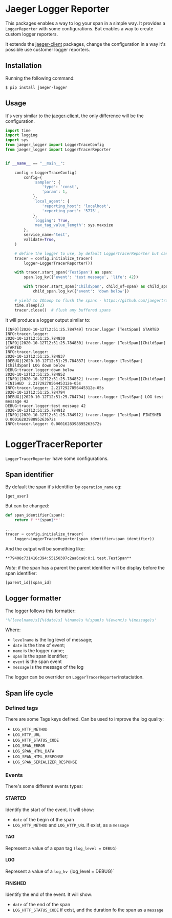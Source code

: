 # Jaeger Logger Reporter

This packages enables a way to log your span in a simple way. It provides a `LoggerReporter` with some configurations. But enables a way to create custom logger reporters.

It extends the [jaeger-client](https://github.com/jaegertracing/jaeger-client-python) packages, change the configuration in a way it's possible use customer logger reporters.

## Installation

Running the following command:

```
$ pip install jaeger-logger
```

## Usage

It's very similar to the [jaeger-client](https://github.com/jaegertracing/jaeger-client-python), the only difference will be the configuration.

```python
import time
import logging
import sys
from jaeger_logger import LoggerTraceConfig
from jaeger_logger import LoggerTracerReporter


if __name__ == "__main__":

    config = LoggerTraceConfig(
        config={
            'sampler': {
                'type': 'const',
                'param': 1,
            },
            'local_agent': {
                'reporting_host': 'localhost',
                'reporting_port': '5775',
            },
            'logging': True,
            'max_tag_value_length': sys.maxsize
        },
        service_name='test',
        validate=True,
    )

    # define the logger to use, by default LoggerTracerReporter but can be changed.
    tracer = config.initialize_tracer(
        logger=LoggerTracerReporter())

    with tracer.start_span('TestSpan') as span:
        span.log_kv({'event': 'test message', 'life': 42})

        with tracer.start_span('ChildSpan', child_of=span) as child_span:
            child_span.log_kv({'event': 'down below'})

    # yield to IOLoop to flush the spans - https://github.com/jaegertracing/jaeger-client-python/issues/50
    time.sleep(2)
    tracer.close()  # flush any buffered spans
```

It will produce a logger output similar to:

```
[INFO][2020-10-12T12:51:25.784749] tracer.logger [TestSpan] STARTED
INFO:tracer.logger:
2020-10-12T12:51:25.784830
[INFO][2020-10-12T12:51:25.784830] tracer.logger [TestSpan][ChildSpan] STARTED
INFO:tracer.logger:
2020-10-12T12:51:25.784837
[DEBUG][2020-10-12T12:51:25.784837] tracer.logger [TestSpan][ChildSpan] LOG down below
DEBUG:tracer.logger:down below
2020-10-12T12:51:25.784852
[INFO][2020-10-12T12:51:25.784852] tracer.logger [TestSpan][ChildSpan] FINISHED  2.2172927856445312e-05s
INFO:tracer.logger: 2.2172927856445312e-05s
2020-10-12T12:51:25.784794
[DEBUG][2020-10-12T12:51:25.784794] tracer.logger [TestSpan] LOG test message 42
DEBUG:tracer.logger:test message 42
2020-10-12T12:51:25.784912
[INFO][2020-10-12T12:51:25.784912] tracer.logger [TestSpan] FINISHED  0.0001628398895263672s
INFO:tracer.logger: 0.0001628398895263672s
```

# LoggerTracerReporter

`LoggerTracerReporter` have some configurations.

## Span identifier

By default the span it's identifier by `operation_name` eg:

```
[get_user]
```

But can be changed:

```python
def span_identifier(span):
    return f'**{span}**'

...
tracer = config.initialize_tracer(
    logger=LoggerTracerReporter(span_identifier=span_identifier))

```

And the output will be something like:

```
**79408c731416c394:55150307c2aa6ca8:0:1 test.TestSpan**
```

_Note_: if the span has a parent the parent identifier will be display before the span identifier:

```
[parent_id][span_id]
```

## Logger formatter

The logger follows this formatter:

```python
'%(levelname)s][%(date)s] %(name)s %(span)s %(event)s %(message)s'
```

Where:

- `levelname` is the log level of message;
- `date` is the time of event;
- `name` is the logger name;
- `span` is the span identifier;
- `event` is the span event
- `message` is the message of the log

The logger can be overrider on `LoggerTracerReporter`instaciation.

## Span life cycle

### Defined tags

There are some Tags keys defined. Can be used to improve the log quality:

- `LOG_HTTP_METHOD`
- `LOG_HTTP_URL`
- `LOG_HTTP_STATUS_CODE`
- `LOG_SPAN_ERROR`
- `LOG_SPAN_HTML_DATA`
- `LOG_SPAN_HTML_RESPONSE`
- `LOG_SPAN_SERIALIZER_RESPONSE`

### Events

There's some different events types:

#### STARTED

Identify the start of the event. It will show:

- `date` of the begin of the span
- `LOG_HTTP_METHOD` and `LOG_HTTP_URL` if exist, as a `message`

#### TAG

Represent a value of a span tag `(log_level = DEBUG)`

#### LOG

Represent a value of a `log_kv `(log_level = DEBUG)`

#### FINISHED

Identify the end of the event. It will show:

- `date` of the end of the span
- `LOG_HTTP_STATUS_CODE` if exist, and the duration fo the span as a `message`
